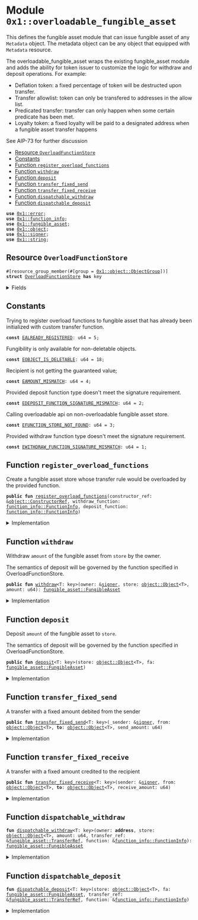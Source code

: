 <a id="0x1_overloadable_fungible_asset"></a>

# Module `0x1::overloadable_fungible_asset`

This defines the fungible asset module that can issue fungible asset of any <code>Metadata</code> object. The
metadata object can be any object that equipped with <code>Metadata</code> resource.

The overloadable_fungible_asset wraps the existing fungible_asset module and adds the ability for token issuer
to customize the logic for withdraw and deposit operations. For example:

- Deflation token: a fixed percentage of token will be destructed upon transfer.
- Transfer allowlist: token can only be transfered to addresses in the allow list.
- Predicated transfer: transfer can only happen when some certain predicate has been met.
- Loyalty token: a fixed loyalty will be paid to a designated address when a fungible asset transfer happens

See AIP-73 for further discussion

- [Resource `OverloadFunctionStore`](#0x1_overloadable_fungible_asset_OverloadFunctionStore)
- [Constants](#@Constants_0)
- [Function `register_overload_functions`](#0x1_overloadable_fungible_asset_register_overload_functions)
- [Function `withdraw`](#0x1_overloadable_fungible_asset_withdraw)
- [Function `deposit`](#0x1_overloadable_fungible_asset_deposit)
- [Function `transfer_fixed_send`](#0x1_overloadable_fungible_asset_transfer_fixed_send)
- [Function `transfer_fixed_receive`](#0x1_overloadable_fungible_asset_transfer_fixed_receive)
- [Function `dispatchable_withdraw`](#0x1_overloadable_fungible_asset_dispatchable_withdraw)
- [Function `dispatchable_deposit`](#0x1_overloadable_fungible_asset_dispatchable_deposit)

<pre><code><b>use</b> <a href="../../aptos-stdlib/../move-stdlib/doc/error.md#0x1_error">0x1::error</a>;
<b>use</b> <a href="function_info.md#0x1_function_info">0x1::function_info</a>;
<b>use</b> <a href="fungible_asset.md#0x1_fungible_asset">0x1::fungible_asset</a>;
<b>use</b> <a href="object.md#0x1_object">0x1::object</a>;
<b>use</b> <a href="../../aptos-stdlib/../move-stdlib/doc/signer.md#0x1_signer">0x1::signer</a>;
<b>use</b> <a href="../../aptos-stdlib/../move-stdlib/doc/string.md#0x1_string">0x1::string</a>;
</code></pre>

<a id="0x1_overloadable_fungible_asset_OverloadFunctionStore"></a>

## Resource `OverloadFunctionStore`

<pre><code>#[resource_group_member(#[group = <a href="object.md#0x1_object_ObjectGroup">0x1::object::ObjectGroup</a>])]
<b>struct</b> <a href="overloadable_fungible_asset.md#0x1_overloadable_fungible_asset_OverloadFunctionStore">OverloadFunctionStore</a> <b>has</b> key
</code></pre>

<details>
<summary>Fields</summary>

<dl>
<dt>
<code>withdraw_function: <a href="function_info.md#0x1_function_info_FunctionInfo">function_info::FunctionInfo</a></code>
</dt>
<dd>

</dd>
<dt>
<code>deposit_function: <a href="function_info.md#0x1_function_info_FunctionInfo">function_info::FunctionInfo</a></code>
</dt>
<dd>

</dd>
<dt>
<code>transfer_ref: <a href="fungible_asset.md#0x1_fungible_asset_TransferRef">fungible_asset::TransferRef</a></code>
</dt>
<dd>

</dd>
</dl>

</details>

<a id="@Constants_0"></a>

## Constants

<a id="0x1_overloadable_fungible_asset_EALREADY_REGISTERED"></a>

Trying to register overload functions to fungible asset that has already been initialized with custom transfer function.

<pre><code><b>const</b> <a href="overloadable_fungible_asset.md#0x1_overloadable_fungible_asset_EALREADY_REGISTERED">EALREADY_REGISTERED</a>: u64 = 5;
</code></pre>

<a id="0x1_overloadable_fungible_asset_EOBJECT_IS_DELETABLE"></a>

Fungibility is only available for non-deletable objects.

<pre><code><b>const</b> <a href="overloadable_fungible_asset.md#0x1_overloadable_fungible_asset_EOBJECT_IS_DELETABLE">EOBJECT_IS_DELETABLE</a>: u64 = 18;
</code></pre>

<a id="0x1_overloadable_fungible_asset_EAMOUNT_MISMATCH"></a>

Recipient is not getting the guaranteed value;

<pre><code><b>const</b> <a href="overloadable_fungible_asset.md#0x1_overloadable_fungible_asset_EAMOUNT_MISMATCH">EAMOUNT_MISMATCH</a>: u64 = 4;
</code></pre>

<a id="0x1_overloadable_fungible_asset_EDEPOSIT_FUNCTION_SIGNATURE_MISMATCH"></a>

Provided deposit function type doesn't meet the signature requirement.

<pre><code><b>const</b> <a href="overloadable_fungible_asset.md#0x1_overloadable_fungible_asset_EDEPOSIT_FUNCTION_SIGNATURE_MISMATCH">EDEPOSIT_FUNCTION_SIGNATURE_MISMATCH</a>: u64 = 2;
</code></pre>

<a id="0x1_overloadable_fungible_asset_EFUNCTION_STORE_NOT_FOUND"></a>

Calling overloadable api on non-overloadable fungible asset store.

<pre><code><b>const</b> <a href="overloadable_fungible_asset.md#0x1_overloadable_fungible_asset_EFUNCTION_STORE_NOT_FOUND">EFUNCTION_STORE_NOT_FOUND</a>: u64 = 3;
</code></pre>

<a id="0x1_overloadable_fungible_asset_EWITHDRAW_FUNCTION_SIGNATURE_MISMATCH"></a>

Provided withdraw function type doesn't meet the signature requirement.

<pre><code><b>const</b> <a href="overloadable_fungible_asset.md#0x1_overloadable_fungible_asset_EWITHDRAW_FUNCTION_SIGNATURE_MISMATCH">EWITHDRAW_FUNCTION_SIGNATURE_MISMATCH</a>: u64 = 1;
</code></pre>

<a id="0x1_overloadable_fungible_asset_register_overload_functions"></a>

## Function `register_overload_functions`

Create a fungible asset store whose transfer rule would be overloaded by the provided function.

<pre><code><b>public</b> <b>fun</b> <a href="overloadable_fungible_asset.md#0x1_overloadable_fungible_asset_register_overload_functions">register_overload_functions</a>(constructor_ref: &<a href="object.md#0x1_object_ConstructorRef">object::ConstructorRef</a>, withdraw_function: <a href="function_info.md#0x1_function_info_FunctionInfo">function_info::FunctionInfo</a>, deposit_function: <a href="function_info.md#0x1_function_info_FunctionInfo">function_info::FunctionInfo</a>)
</code></pre>

<details>
<summary>Implementation</summary>

<pre><code><b>public</b> <b>fun</b> <a href="overloadable_fungible_asset.md#0x1_overloadable_fungible_asset_register_overload_functions">register_overload_functions</a>(
    constructor_ref: &ConstructorRef,
    withdraw_function: FunctionInfo,
		deposit_function: FunctionInfo,
) {
    <b>let</b> dispatcher_withdraw_function_info = <a href="function_info.md#0x1_function_info_new_function_info">function_info::new_function_info</a>(
	        @aptos_framework,
        <a href="../../aptos-stdlib/../move-stdlib/doc/string.md#0x1_string_utf8">string::utf8</a>(b"<a href="overloadable_fungible_asset.md#0x1_overloadable_fungible_asset">overloadable_fungible_asset</a>"),
        <a href="../../aptos-stdlib/../move-stdlib/doc/string.md#0x1_string_utf8">string::utf8</a>(b"dispatchable_withdraw"),
    );
    // Verify that caller type matches callee type so wrongly typed function cannot be registered.
    <b>assert</b>!(<a href="function_info.md#0x1_function_info_check_dispatch_type_compatibility">function_info::check_dispatch_type_compatibility</a>(
        &dispatcher_withdraw_function_info,
        &withdraw_function
    ), <a href="../../aptos-stdlib/../move-stdlib/doc/error.md#0x1_error_invalid_argument">error::invalid_argument</a>(<a href="overloadable_fungible_asset.md#0x1_overloadable_fungible_asset_EWITHDRAW_FUNCTION_SIGNATURE_MISMATCH">EWITHDRAW_FUNCTION_SIGNATURE_MISMATCH</a>));

    <b>let</b> dispatcher_deposit_function_info = <a href="function_info.md#0x1_function_info_new_function_info">function_info::new_function_info</a>(
	        @aptos_framework,
        <a href="../../aptos-stdlib/../move-stdlib/doc/string.md#0x1_string_utf8">string::utf8</a>(b"<a href="overloadable_fungible_asset.md#0x1_overloadable_fungible_asset">overloadable_fungible_asset</a>"),
        <a href="../../aptos-stdlib/../move-stdlib/doc/string.md#0x1_string_utf8">string::utf8</a>(b"dispatchable_deposit"),
    );
    // Verify that caller type matches callee type so wrongly typed function cannot be registered.
    <b>assert</b>!(<a href="function_info.md#0x1_function_info_check_dispatch_type_compatibility">function_info::check_dispatch_type_compatibility</a>(
        &dispatcher_deposit_function_info,
        &deposit_function
    ), <a href="../../aptos-stdlib/../move-stdlib/doc/error.md#0x1_error_invalid_argument">error::invalid_argument</a>(<a href="overloadable_fungible_asset.md#0x1_overloadable_fungible_asset_EDEPOSIT_FUNCTION_SIGNATURE_MISMATCH">EDEPOSIT_FUNCTION_SIGNATURE_MISMATCH</a>));

    <b>assert</b>!(!<a href="object.md#0x1_object_can_generate_delete_ref">object::can_generate_delete_ref</a>(constructor_ref), <a href="../../aptos-stdlib/../move-stdlib/doc/error.md#0x1_error_invalid_argument">error::invalid_argument</a>(<a href="overloadable_fungible_asset.md#0x1_overloadable_fungible_asset_EOBJECT_IS_DELETABLE">EOBJECT_IS_DELETABLE</a>));
    <b>assert</b>!(!<b>exists</b>&lt;<a href="overloadable_fungible_asset.md#0x1_overloadable_fungible_asset_OverloadFunctionStore">OverloadFunctionStore</a>&gt;(<a href="object.md#0x1_object_address_from_constructor_ref">object::address_from_constructor_ref</a>(constructor_ref)), <a href="../../aptos-stdlib/../move-stdlib/doc/error.md#0x1_error_already_exists">error::already_exists</a>(<a href="overloadable_fungible_asset.md#0x1_overloadable_fungible_asset_EALREADY_REGISTERED">EALREADY_REGISTERED</a>));

    // Freeze the FungibleStore <b>to</b> force usign the new overloaded api.
    <b>let</b> extend_ref = <a href="object.md#0x1_object_generate_extend_ref">object::generate_extend_ref</a>(constructor_ref);
    <a href="fungible_asset.md#0x1_fungible_asset_set_global_frozen_flag">fungible_asset::set_global_frozen_flag</a>(&extend_ref, <b>true</b>);

    <b>let</b> store_obj = &<a href="object.md#0x1_object_generate_signer">object::generate_signer</a>(constructor_ref);

    // Store the overload function hook.
    <b>move_to</b>&lt;<a href="overloadable_fungible_asset.md#0x1_overloadable_fungible_asset_OverloadFunctionStore">OverloadFunctionStore</a>&gt;(store_obj, <a href="overloadable_fungible_asset.md#0x1_overloadable_fungible_asset_OverloadFunctionStore">OverloadFunctionStore</a> {
        withdraw_function,
		    deposit_function,
        transfer_ref: <a href="fungible_asset.md#0x1_fungible_asset_generate_transfer_ref">fungible_asset::generate_transfer_ref</a>(constructor_ref),
    });
}
</code></pre>

</details>

<a id="0x1_overloadable_fungible_asset_withdraw"></a>

## Function `withdraw`

Withdraw <code>amount</code> of the fungible asset from <code>store</code> by the owner.

The semantics of deposit will be governed by the function specified in OverloadFunctionStore.

<pre><code><b>public</b> <b>fun</b> <a href="overloadable_fungible_asset.md#0x1_overloadable_fungible_asset_withdraw">withdraw</a>&lt;T: key&gt;(owner: &<a href="../../aptos-stdlib/../move-stdlib/doc/signer.md#0x1_signer">signer</a>, store: <a href="object.md#0x1_object_Object">object::Object</a>&lt;T&gt;, amount: u64): <a href="fungible_asset.md#0x1_fungible_asset_FungibleAsset">fungible_asset::FungibleAsset</a>
</code></pre>

<details>
<summary>Implementation</summary>

<pre><code><b>public</b> <b>fun</b> <a href="overloadable_fungible_asset.md#0x1_overloadable_fungible_asset_withdraw">withdraw</a>&lt;T: key&gt;(
    owner: &<a href="../../aptos-stdlib/../move-stdlib/doc/signer.md#0x1_signer">signer</a>,
    store: Object&lt;T&gt;,
    amount: u64,
): FungibleAsset <b>acquires</b> <a href="overloadable_fungible_asset.md#0x1_overloadable_fungible_asset_OverloadFunctionStore">OverloadFunctionStore</a> {
    <b>let</b> metadata_addr = <a href="object.md#0x1_object_object_address">object::object_address</a>(&<a href="fungible_asset.md#0x1_fungible_asset_store_metadata">fungible_asset::store_metadata</a>(store));
    <b>let</b> owner_address = <a href="../../aptos-stdlib/../move-stdlib/doc/signer.md#0x1_signer_address_of">signer::address_of</a>(owner);
    <b>assert</b>!(<b>exists</b>&lt;<a href="overloadable_fungible_asset.md#0x1_overloadable_fungible_asset_OverloadFunctionStore">OverloadFunctionStore</a>&gt;(metadata_addr), <a href="../../aptos-stdlib/../move-stdlib/doc/error.md#0x1_error_not_found">error::not_found</a>(<a href="overloadable_fungible_asset.md#0x1_overloadable_fungible_asset_EFUNCTION_STORE_NOT_FOUND">EFUNCTION_STORE_NOT_FOUND</a>));
    <b>let</b> overloadable_store = <b>borrow_global</b>&lt;<a href="overloadable_fungible_asset.md#0x1_overloadable_fungible_asset_OverloadFunctionStore">OverloadFunctionStore</a>&gt;(metadata_addr);
    <a href="overloadable_fungible_asset.md#0x1_overloadable_fungible_asset_dispatchable_withdraw">dispatchable_withdraw</a>(
        owner_address,
        store,
        amount,
        &overloadable_store.transfer_ref,
        &overloadable_store.withdraw_function,
    )
}
</code></pre>

</details>

<a id="0x1_overloadable_fungible_asset_deposit"></a>

## Function `deposit`

Deposit <code>amount</code> of the fungible asset to <code>store</code>.

The semantics of deposit will be governed by the function specified in OverloadFunctionStore.

<pre><code><b>public</b> <b>fun</b> <a href="overloadable_fungible_asset.md#0x1_overloadable_fungible_asset_deposit">deposit</a>&lt;T: key&gt;(store: <a href="object.md#0x1_object_Object">object::Object</a>&lt;T&gt;, fa: <a href="fungible_asset.md#0x1_fungible_asset_FungibleAsset">fungible_asset::FungibleAsset</a>)
</code></pre>

<details>
<summary>Implementation</summary>

<pre><code><b>public</b> <b>fun</b> <a href="overloadable_fungible_asset.md#0x1_overloadable_fungible_asset_deposit">deposit</a>&lt;T: key&gt;(
    store: Object&lt;T&gt;,
    fa: FungibleAsset
) <b>acquires</b> <a href="overloadable_fungible_asset.md#0x1_overloadable_fungible_asset_OverloadFunctionStore">OverloadFunctionStore</a> {
    <b>let</b> metadata_addr = <a href="object.md#0x1_object_object_address">object::object_address</a>(&<a href="fungible_asset.md#0x1_fungible_asset_store_metadata">fungible_asset::store_metadata</a>(store));
    <b>assert</b>!(<b>exists</b>&lt;<a href="overloadable_fungible_asset.md#0x1_overloadable_fungible_asset_OverloadFunctionStore">OverloadFunctionStore</a>&gt;(metadata_addr), <a href="../../aptos-stdlib/../move-stdlib/doc/error.md#0x1_error_not_found">error::not_found</a>(<a href="overloadable_fungible_asset.md#0x1_overloadable_fungible_asset_EFUNCTION_STORE_NOT_FOUND">EFUNCTION_STORE_NOT_FOUND</a>));
    <b>let</b> overloadable_store = <b>borrow_global</b>&lt;<a href="overloadable_fungible_asset.md#0x1_overloadable_fungible_asset_OverloadFunctionStore">OverloadFunctionStore</a>&gt;(metadata_addr);
    <a href="overloadable_fungible_asset.md#0x1_overloadable_fungible_asset_dispatchable_deposit">dispatchable_deposit</a>(
        store,
        fa,
        &overloadable_store.transfer_ref,
        &overloadable_store.deposit_function,
    );
}
</code></pre>

</details>

<a id="0x1_overloadable_fungible_asset_transfer_fixed_send"></a>

## Function `transfer_fixed_send`

A transfer with a fixed amount debited from the sender

<pre><code><b>public</b> <b>fun</b> <a href="overloadable_fungible_asset.md#0x1_overloadable_fungible_asset_transfer_fixed_send">transfer_fixed_send</a>&lt;T: key&gt;(_sender: &<a href="../../aptos-stdlib/../move-stdlib/doc/signer.md#0x1_signer">signer</a>, from: <a href="object.md#0x1_object_Object">object::Object</a>&lt;T&gt;, <b>to</b>: <a href="object.md#0x1_object_Object">object::Object</a>&lt;T&gt;, send_amount: u64)
</code></pre>

<details>
<summary>Implementation</summary>

<pre><code><b>public</b> <b>fun</b> <a href="overloadable_fungible_asset.md#0x1_overloadable_fungible_asset_transfer_fixed_send">transfer_fixed_send</a>&lt;T: key&gt;(
    _sender: &<a href="../../aptos-stdlib/../move-stdlib/doc/signer.md#0x1_signer">signer</a>,
    from: Object&lt;T&gt;,
    <b>to</b>: Object&lt;T&gt;,
    send_amount: u64,
) <b>acquires</b> <a href="overloadable_fungible_asset.md#0x1_overloadable_fungible_asset_OverloadFunctionStore">OverloadFunctionStore</a> {
    <b>let</b> metadata_addr = <a href="object.md#0x1_object_object_address">object::object_address</a>(&<a href="fungible_asset.md#0x1_fungible_asset_store_metadata">fungible_asset::store_metadata</a>(from));
    <b>assert</b>!(<b>exists</b>&lt;<a href="overloadable_fungible_asset.md#0x1_overloadable_fungible_asset_OverloadFunctionStore">OverloadFunctionStore</a>&gt;(metadata_addr), <a href="../../aptos-stdlib/../move-stdlib/doc/error.md#0x1_error_not_found">error::not_found</a>(<a href="overloadable_fungible_asset.md#0x1_overloadable_fungible_asset_EFUNCTION_STORE_NOT_FOUND">EFUNCTION_STORE_NOT_FOUND</a>));
    <b>let</b> overloadable_store = <b>borrow_global</b>&lt;<a href="overloadable_fungible_asset.md#0x1_overloadable_fungible_asset_OverloadFunctionStore">OverloadFunctionStore</a>&gt;(metadata_addr);
    <b>let</b> fa = <a href="fungible_asset.md#0x1_fungible_asset_withdraw_with_ref">fungible_asset::withdraw_with_ref</a>(&overloadable_store.transfer_ref, from, send_amount);
    <a href="overloadable_fungible_asset.md#0x1_overloadable_fungible_asset_deposit">deposit</a>(<b>to</b>, fa);
}
</code></pre>

</details>

<a id="0x1_overloadable_fungible_asset_transfer_fixed_receive"></a>

## Function `transfer_fixed_receive`

A transfer with a fixed amount credited to the recipient

<pre><code><b>public</b> <b>fun</b> <a href="overloadable_fungible_asset.md#0x1_overloadable_fungible_asset_transfer_fixed_receive">transfer_fixed_receive</a>&lt;T: key&gt;(sender: &<a href="../../aptos-stdlib/../move-stdlib/doc/signer.md#0x1_signer">signer</a>, from: <a href="object.md#0x1_object_Object">object::Object</a>&lt;T&gt;, <b>to</b>: <a href="object.md#0x1_object_Object">object::Object</a>&lt;T&gt;, receive_amount: u64)
</code></pre>

<details>
<summary>Implementation</summary>

<pre><code><b>public</b> <b>fun</b> <a href="overloadable_fungible_asset.md#0x1_overloadable_fungible_asset_transfer_fixed_receive">transfer_fixed_receive</a>&lt;T: key&gt;(
    sender: &<a href="../../aptos-stdlib/../move-stdlib/doc/signer.md#0x1_signer">signer</a>,
    from: Object&lt;T&gt;,
    <b>to</b>: Object&lt;T&gt;,
    receive_amount: u64,
) <b>acquires</b> <a href="overloadable_fungible_asset.md#0x1_overloadable_fungible_asset_OverloadFunctionStore">OverloadFunctionStore</a> {
    <b>let</b> fa = <a href="overloadable_fungible_asset.md#0x1_overloadable_fungible_asset_withdraw">withdraw</a>(sender, from, receive_amount);
    <b>let</b> metadata_addr = <a href="object.md#0x1_object_object_address">object::object_address</a>(&<a href="fungible_asset.md#0x1_fungible_asset_store_metadata">fungible_asset::store_metadata</a>(from));
    <b>let</b> overloadable_store = <b>borrow_global</b>&lt;<a href="overloadable_fungible_asset.md#0x1_overloadable_fungible_asset_OverloadFunctionStore">OverloadFunctionStore</a>&gt;(metadata_addr);
    <b>assert</b>!(<a href="fungible_asset.md#0x1_fungible_asset_amount">fungible_asset::amount</a>(&fa) == receive_amount, <a href="../../aptos-stdlib/../move-stdlib/doc/error.md#0x1_error_aborted">error::aborted</a>(<a href="overloadable_fungible_asset.md#0x1_overloadable_fungible_asset_EAMOUNT_MISMATCH">EAMOUNT_MISMATCH</a>));
    <a href="fungible_asset.md#0x1_fungible_asset_deposit_with_ref">fungible_asset::deposit_with_ref</a>(&overloadable_store.transfer_ref, <b>to</b>, fa);
}
</code></pre>

</details>

<a id="0x1_overloadable_fungible_asset_dispatchable_withdraw"></a>

## Function `dispatchable_withdraw`

<pre><code><b>fun</b> <a href="overloadable_fungible_asset.md#0x1_overloadable_fungible_asset_dispatchable_withdraw">dispatchable_withdraw</a>&lt;T: key&gt;(owner: <b>address</b>, store: <a href="object.md#0x1_object_Object">object::Object</a>&lt;T&gt;, amount: u64, transfer_ref: &<a href="fungible_asset.md#0x1_fungible_asset_TransferRef">fungible_asset::TransferRef</a>, function: &<a href="function_info.md#0x1_function_info_FunctionInfo">function_info::FunctionInfo</a>): <a href="fungible_asset.md#0x1_fungible_asset_FungibleAsset">fungible_asset::FungibleAsset</a>
</code></pre>

<details>
<summary>Implementation</summary>

<pre><code><b>native</b> <b>fun</b> <a href="overloadable_fungible_asset.md#0x1_overloadable_fungible_asset_dispatchable_withdraw">dispatchable_withdraw</a>&lt;T: key&gt;(
    owner: <b>address</b>,
    store: Object&lt;T&gt;,
    amount: u64,
    transfer_ref: &TransferRef,
    function: &FunctionInfo,
): FungibleAsset;
</code></pre>

</details>

<a id="0x1_overloadable_fungible_asset_dispatchable_deposit"></a>

## Function `dispatchable_deposit`

<pre><code><b>fun</b> <a href="overloadable_fungible_asset.md#0x1_overloadable_fungible_asset_dispatchable_deposit">dispatchable_deposit</a>&lt;T: key&gt;(store: <a href="object.md#0x1_object_Object">object::Object</a>&lt;T&gt;, fa: <a href="fungible_asset.md#0x1_fungible_asset_FungibleAsset">fungible_asset::FungibleAsset</a>, transfer_ref: &<a href="fungible_asset.md#0x1_fungible_asset_TransferRef">fungible_asset::TransferRef</a>, function: &<a href="function_info.md#0x1_function_info_FunctionInfo">function_info::FunctionInfo</a>)
</code></pre>

<details>
<summary>Implementation</summary>

<pre><code><b>native</b> <b>fun</b> <a href="overloadable_fungible_asset.md#0x1_overloadable_fungible_asset_dispatchable_deposit">dispatchable_deposit</a>&lt;T: key&gt;(
    store: Object&lt;T&gt;,
    fa: FungibleAsset,
    transfer_ref: &TransferRef,
    function: &FunctionInfo,
);
</code></pre>

</details>

[move-book]: https://aptos.dev/move/book/SUMMARY
